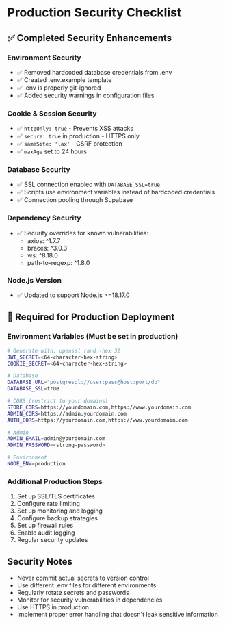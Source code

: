 # Production Security Checklist

## ✅ Completed Security Enhancements

### Environment Security
- ✅ Removed hardcoded database credentials from .env
- ✅ Created .env.example template
- ✅ .env is properly git-ignored
- ✅ Added security warnings in configuration files

### Cookie & Session Security
- ✅ `httpOnly: true` - Prevents XSS attacks
- ✅ `secure: true` in production - HTTPS only
- ✅ `sameSite: 'lax'` - CSRF protection
- ✅ `maxAge` set to 24 hours

### Database Security
- ✅ SSL connection enabled with `DATABASE_SSL=true`
- ✅ Scripts use environment variables instead of hardcoded credentials
- ✅ Connection pooling through Supabase

### Dependency Security
- ✅ Security overrides for known vulnerabilities:
  - axios: ^1.7.7
  - braces: ^3.0.3
  - ws: ^8.18.0
  - path-to-regexp: ^1.8.0

### Node.js Version
- ✅ Updated to support Node.js >=18.17.0

## 🔧 Required for Production Deployment

### Environment Variables (Must be set in production)
```bash
# Generate with: openssl rand -hex 32
JWT_SECRET=<64-character-hex-string>
COOKIE_SECRET=<64-character-hex-string>

# Database
DATABASE_URL="postgresql://user:pass@host:port/db"
DATABASE_SSL=true

# CORS (restrict to your domains)
STORE_CORS=https://yourdomain.com,https://www.yourdomain.com
ADMIN_CORS=https://admin.yourdomain.com
AUTH_CORS=https://yourdomain.com,https://www.yourdomain.com

# Admin
ADMIN_EMAIL=admin@yourdomain.com
ADMIN_PASSWORD=<strong-password>

# Environment
NODE_ENV=production
```

### Additional Production Steps
1. Set up SSL/TLS certificates
2. Configure rate limiting
3. Set up monitoring and logging
4. Configure backup strategies
5. Set up firewall rules
6. Enable audit logging
7. Regular security updates

## Security Notes
- Never commit actual secrets to version control
- Use different .env files for different environments
- Regularly rotate secrets and passwords
- Monitor for security vulnerabilities in dependencies
- Use HTTPS in production
- Implement proper error handling that doesn't leak sensitive information